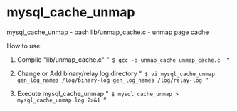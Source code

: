 # mysql_cache_unmap

mysql_cache_unmap - bash
lib/unmap_cache.c - unmap page cache
 
How to use:
1. Compile "lib/unmap_cache.c" 
“`
$ gcc -o unmap_cache unmap_cache.c 
“`

2. Change or Add binary/relay log directory
“`
$ vi mysql_cache_unmap
  gen_log_names /log/binary-log
  gen_log_names /log/relay-log
“`

2. Execute mysql_cache_unmap
“`
$ mysql_cache_unmap > mysql_cache_unmap.log 2>&1
“`
